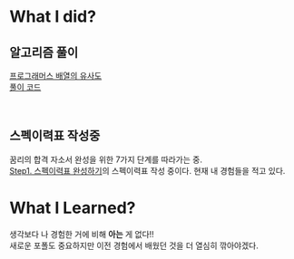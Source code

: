 # What I did?

## 알고리즘 풀이

[프로그래머스 배열의 유사도](https://school.programmers.co.kr/learn/courses/30/lessons/120903)  
[풀이 코드](https://github.com/lemam/Algo/blob/c0360e1227b023f349c9271e1a8d483977dd465b/JavaScript/Programmers/%EB%B0%B0%EC%97%B4%EC%9D%98_%EC%9C%A0%EC%82%AC%EB%8F%84.js)

<br/>

## 스펙이력표 작성중

꿈리의 합격 자소서 완성을 위한 7가지 단계를 따라가는 중.  
[Step1. 스펙이력표 완성하기](https://m.blog.naver.com/PostView.naver?blogId=flipstory4u&logNo=221479345476&fromRecommendationType=category&targetRecommendationDetailCode=1000)의 스펙이력표 작성 중이다. 현재 내 경험들을 적고 있다.

# What I Learned?

생각보다 나 경험한 거에 비해 **아는** 게 없다!!  
새로운 포폴도 중요하지만 이전 경험에서 배웠던 것을 더 열심히 깎아야겠다.
